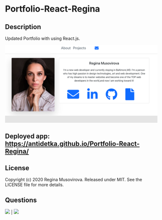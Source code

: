 # Portfolio-React-Regina

## Description
            
Updated Portfolio with using React.js.


![](src/assets/images/profile.png)

## Deployed app:   https://antidetka.github.io/Portfolio-React-Regina/
            

## License
            
Copyright (c) 2020 Regina Musovirova. Released under MIT. See the LICENSE file for more details.
        
            
## Questions
            
[![](https://img.shields.io/badge/gitHub-Antidetka-blue?style=plastic)](https://www.github.com/Antidetka) | 
[![](https://img.shields.io/badge/email-musovirova@yahoo.com-purple?style=plastic)](mailto:musovirova@yahoo.com)
 